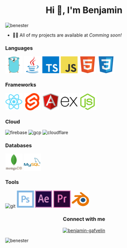 
<h1 align="center">Hi 👋, I'm Benjamin</h1>
<h3 align="center"></h3>

<p align="left"> <img src="https://komarev.com/ghpvc/?username=benester" alt="benester" /> </p>

- 👨‍💻 All of my projects are available at _Comming soon!_

<p align="left">
  <h3>Languages</h3>
  <p align="left">
    <img src="https://raw.githubusercontent.com/devicons/devicon/master/icons/go/go-original.svg" alt="golang" width="55" height="55"/>
   <img src="https://raw.githubusercontent.com/devicons/devicon/d00d0969292a6569d45b06d3f350f463a0107b0d/icons/java/java-original.svg" alt="java" width="55" height="55"/>
   <img src="https://raw.githubusercontent.com/devicons/devicon/d00d0969292a6569d45b06d3f350f463a0107b0d/icons/typescript/typescript-original.svg" alt="typescript" width="55" height="55"/>
   <img src="https://raw.githubusercontent.com/devicons/devicon/d00d0969292a6569d45b06d3f350f463a0107b0d/icons/javascript/javascript-original.svg" alt="javascript" width="55" height="55"/>
   <img src="https://raw.githubusercontent.com/devicons/devicon/d00d0969292a6569d45b06d3f350f463a0107b0d/icons/html5/html5-original.svg" alt="html5" width="55" height="55"/>
   <img src="https://raw.githubusercontent.com/devicons/devicon/d00d0969292a6569d45b06d3f350f463a0107b0d/icons/css3/css3-original.svg" alt="css3" width="55" height="55"/>
  </p>
  <h3>Frameworks</h3>
  <p align="left">
    <img src="https://raw.githubusercontent.com/devicons/devicon/d00d0969292a6569d45b06d3f350f463a0107b0d/icons/react/react-original.svg" alt="react" width="55" height="55"/>
    <img src="https://raw.githubusercontent.com/github/explore/42198dc9113595ddd22cc12771bb719c8cf08b67/topics/svelte/svelte.png" alt="svelte" width="55" height="55" />
    <img src="https://raw.githubusercontent.com/devicons/devicon/master/icons/angularjs/angularjs-original.svg" alt="angular" width="55" height="55"/>
    <img src="https://raw.githubusercontent.com/devicons/devicon/d00d0969292a6569d45b06d3f350f463a0107b0d/icons/express/express-original.svg" alt="express" width="55" height="55"/>
    <img src="https://raw.githubusercontent.com/devicons/devicon/d00d0969292a6569d45b06d3f350f463a0107b0d/icons/nodejs/nodejs-original.svg" alt="nodejs" width="55" height="55"/>
  </p>
 <h3>Cloud</h3>
 <p align="left">
  <img src="https://www.vectorlogo.zone/logos/firebase/firebase-icon.svg" alt="firebase" width="55" height="55"/> 
  <img src="https://www.vectorlogo.zone/logos/google_cloud/google_cloud-icon.svg" alt="gcp" width="55" height="55"/> 
  <img src="https://www.vectorlogo.zone/logos/cloudflare/cloudflare-icon.svg" alt="cloudflare" width="55" height="55"/>
</p>
<h3>Databases</h3>
<p align="left">
  <img src="https://raw.githubusercontent.com/devicons/devicon/d00d0969292a6569d45b06d3f350f463a0107b0d/icons/mongodb/mongodb-original-wordmark.svg" alt="mongodb" width="55" height="55"/> 
  <img src="https://raw.githubusercontent.com/devicons/devicon/d00d0969292a6569d45b06d3f350f463a0107b0d/icons/mysql/mysql-original-wordmark.svg" alt="mysql" width="55" height="55"/>  
  </p>
<h3>Tools</h3>
<p align="left">
  <img src="https://www.vectorlogo.zone/logos/git-scm/git-scm-icon.svg" alt="git" width="55" height="55"/>   
  <img src="https://raw.githubusercontent.com/devicons/devicon/d00d0969292a6569d45b06d3f350f463a0107b0d/icons/photoshop/photoshop-line.svg" alt="photoshop" width="55" height="55"/>
  <img src="https://raw.githubusercontent.com/devicons/devicon/d00d0969292a6569d45b06d3f350f463a0107b0d/icons/aftereffects/aftereffects-original.svg" alt="aftereffects" width="55" height="55" />
  <img src="https://raw.githubusercontent.com/devicons/devicon/d00d0969292a6569d45b06d3f350f463a0107b0d/icons/premierepro/premierepro-original.svg" alt="Premierepro" height="55" width="55"
  <img src="https://raw.githubusercontent.com/devicons/devicon/d00d0969292a6569d45b06d3f350f463a0107b0d/icons/illustrator/illustrator-line.svg" alt="illustrator" width="55" height="55"/>
  <img height="55" width="55" src="https://raw.githubusercontent.com/devicons/devicon/master/icons/blender/blender-original.svg" />
</p></p>
    <h3 align="center"> Connect with me </h3>

<p align="center">
<a href="https://linkedin.com/in/benjamin-gafvelin" target="blank">
  <img align="center" src="https://cdn.jsdelivr.net/npm/simple-icons@3.0.1/icons/linkedin.svg" alt="benjamin-gafvelin" height="40" width="40" />
</a>

</p>
<p><img align="center" src="https://github-readme-stats.vercel.app/api/top-langs/?username=benester&layout=compact&hide=html" alt="benester" /></p>

